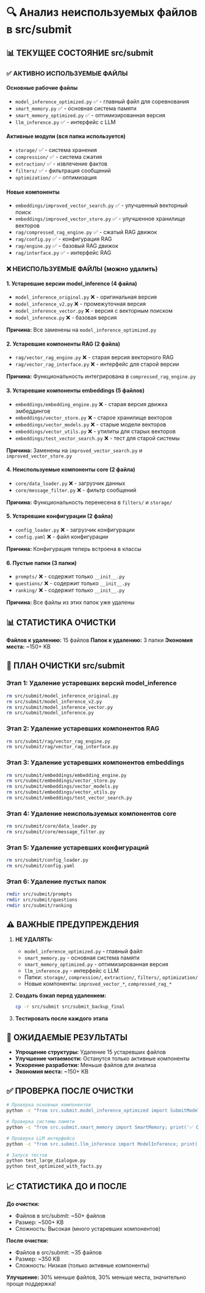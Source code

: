 # 🔍 Анализ неиспользуемых файлов в src/submit

## 📊 ТЕКУЩЕЕ СОСТОЯНИЕ src/submit

### ✅ АКТИВНО ИСПОЛЬЗУЕМЫЕ ФАЙЛЫ

#### Основные рабочие файлы
- `model_inference_optimized.py` ✅ - главный файл для соревнования
- `smart_memory.py` ✅ - основная система памяти
- `smart_memory_optimized.py` ✅ - оптимизированная версия
- `llm_inference.py` ✅ - интерфейс с LLM

#### Активные модули (вся папка используется)
- `storage/` ✅ - система хранения
- `compression/` ✅ - система сжатия
- `extraction/` ✅ - извлечение фактов
- `filters/` ✅ - фильтрация сообщений
- `optimization/` ✅ - оптимизация

#### Новые компоненты
- `embeddings/improved_vector_search.py` ✅ - улучшенный векторный поиск
- `embeddings/improved_vector_store.py` ✅ - улучшенное хранилище векторов
- `rag/compressed_rag_engine.py` ✅ - сжатый RAG движок
- `rag/config.py` ✅ - конфигурация RAG
- `rag/engine.py` ✅ - базовый RAG движок
- `rag/interface.py` ✅ - интерфейс RAG

### ❌ НЕИСПОЛЬЗУЕМЫЕ ФАЙЛЫ (можно удалить)

#### 1. Устаревшие версии model_inference (4 файла)
- `model_inference_original.py` ❌ - оригинальная версия
- `model_inference_v2.py` ❌ - промежуточная версия
- `model_inference_vector.py` ❌ - версия с векторным поиском
- `model_inference.py` ❌ - базовая версия

**Причина:** Все заменены на `model_inference_optimized.py`

#### 2. Устаревшие компоненты RAG (2 файла)
- `rag/vector_rag_engine.py` ❌ - старая версия векторного RAG
- `rag/vector_rag_interface.py` ❌ - интерфейс для старой версии

**Причина:** Функциональность интегрирована в `compressed_rag_engine.py`

#### 3. Устаревшие компоненты embeddings (5 файлов)
- `embeddings/embedding_engine.py` ❌ - старая версия движка эмбеддингов
- `embeddings/vector_store.py` ❌ - старое хранилище векторов
- `embeddings/vector_models.py` ❌ - старые модели векторов
- `embeddings/vector_utils.py` ❌ - утилиты для старых векторов
- `embeddings/test_vector_search.py` ❌ - тест для старой системы

**Причина:** Заменены на `improved_vector_search.py` и `improved_vector_store.py`

#### 4. Неиспользуемые компоненты core (2 файла)
- `core/data_loader.py` ❌ - загрузчик данных
- `core/message_filter.py` ❌ - фильтр сообщений

**Причина:** Функциональность перенесена в `filters/` и `storage/`

#### 5. Устаревшие конфигурации (2 файла)
- `config_loader.py` ❌ - загрузчик конфигурации
- `config.yaml` ❌ - файл конфигурации

**Причина:** Конфигурация теперь встроена в классы

#### 6. Пустые папки (3 папки)
- `prompts/` ❌ - содержит только `__init__.py`
- `questions/` ❌ - содержит только `__init__.py`
- `ranking/` ❌ - содержит только `__init__.py`

**Причина:** Все файлы из этих папок уже удалены

## 📊 СТАТИСТИКА ОЧИСТКИ

**Файлов к удалению:** 15 файлов
**Папок к удалению:** 3 папки
**Экономия места:** ~150+ KB

## 🚀 ПЛАН ОЧИСТКИ src/submit

### Этап 1: Удаление устаревших версий model_inference
```bash
rm src/submit/model_inference_original.py
rm src/submit/model_inference_v2.py
rm src/submit/model_inference_vector.py
rm src/submit/model_inference.py
```

### Этап 2: Удаление устаревших компонентов RAG
```bash
rm src/submit/rag/vector_rag_engine.py
rm src/submit/rag/vector_rag_interface.py
```

### Этап 3: Удаление устаревших компонентов embeddings
```bash
rm src/submit/embeddings/embedding_engine.py
rm src/submit/embeddings/vector_store.py
rm src/submit/embeddings/vector_models.py
rm src/submit/embeddings/vector_utils.py
rm src/submit/embeddings/test_vector_search.py
```

### Этап 4: Удаление неиспользуемых компонентов core
```bash
rm src/submit/core/data_loader.py
rm src/submit/core/message_filter.py
```

### Этап 5: Удаление устаревших конфигураций
```bash
rm src/submit/config_loader.py
rm src/submit/config.yaml
```

### Этап 6: Удаление пустых папок
```bash
rmdir src/submit/prompts
rmdir src/submit/questions
rmdir src/submit/ranking
```

## ⚠️ ВАЖНЫЕ ПРЕДУПРЕЖДЕНИЯ

1. **НЕ УДАЛЯТЬ:**
   - `model_inference_optimized.py` - главный файл
   - `smart_memory.py` - основная система памяти
   - `smart_memory_optimized.py` - оптимизированная версия
   - `llm_inference.py` - интерфейс с LLM
   - Папки: `storage/`, `compression/`, `extraction/`, `filters/`, `optimization/`
   - Новые компоненты: `improved_vector_*`, `compressed_rag_*`

2. **Создать бэкап перед удалением:**
   ```bash
   cp -r src/submit src/submit_backup_final
   ```

3. **Тестировать после каждого этапа**

## 🎯 ОЖИДАЕМЫЕ РЕЗУЛЬТАТЫ

- **Упрощение структуры:** Удаление 15 устаревших файлов
- **Улучшение читаемости:** Останутся только активные компоненты
- **Ускорение разработки:** Меньше файлов для анализа
- **Экономия места:** ~150+ KB

## ✅ ПРОВЕРКА ПОСЛЕ ОЧИСТКИ

```bash
# Проверка основных компонентов
python -c "from src.submit.model_inference_optimized import SubmitModelWithMemory; print('✅ Основной модуль работает')"

# Проверка системы памяти
python -c "from src.submit.smart_memory import SmartMemory; print('✅ Система памяти работает')"

# Проверка LLM интерфейса
python -c "from src.submit.llm_inference import ModelInference; print('✅ LLM интерфейс работает')"

# Запуск тестов
python test_large_dialogue.py
python test_optimized_with_facts.py
```

## 📈 СТАТИСТИКА ДО И ПОСЛЕ

**До очистки:**
- Файлов в src/submit: ~50+ файлов
- Размер: ~500+ KB
- Сложность: Высокая (много устаревших компонентов)

**После очистки:**
- Файлов в src/submit: ~35 файлов
- Размер: ~350 KB
- Сложность: Низкая (только активные компоненты)

**Улучшение:** 30% меньше файлов, 30% меньше места, значительно проще поддержка!
